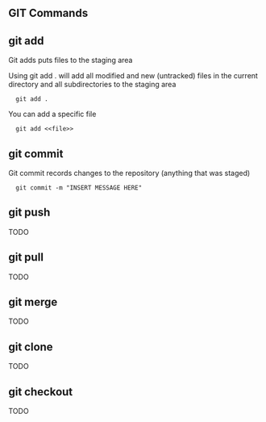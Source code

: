## GIT Commands

## git add
Git adds puts files to the staging area

Using git add . will add all modified and new (untracked) files in the current directory and all subdirectories to the staging area
```linux
  git add .
```

You can add a specific file
```linux
  git add <<file>>
```


## git commit
Git commit records changes to the repository (anything that was staged)

```linux
  git commit -m "INSERT MESSAGE HERE"
```

## git push
TODO

## git pull
TODO

## git merge
TODO

## git clone
TODO

## git checkout
TODO
